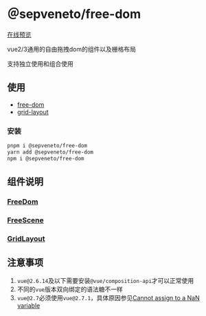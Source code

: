 # ＠sepveneto/free-dom

[在线预览](https://sepveneto.github.io/free-dom/)

vue2/3通用的自由拖拽dom的组件以及栅格布局

支持独立使用和组合使用

## 使用

- [free-dom](https://sepveneto.github.io/free-dom/free-dom/introduction.html)
- [grid-layout](https://sepveneto.github.io/free-dom/grid-layout/introduction.html)

### 安装
```bash
pnpm i @sepveneto/free-dom
yarn add @sepveneto/free-dom
npm i @sepveneto/free-dom
```

## 组件说明

### [FreeDom](https://sepveneto.github.io/free-dom/#%E5%B1%9E%E6%80%A7)

### [FreeScene](https://sepveneto.github.io/free-dom/#free-scene-%E5%B1%9E%E6%80%A7)

### [GridLayout](https://sepveneto.github.io/free-dom/#%E5%B1%9E%E6%80%A7-1)


## 注意事项

1. `vue@2.6.14`及以下需要安装`@vue/composition-api`才可以正常使用
2. 不同的`vue`版本双向绑定的语法糖不一样
3. `vue@2.7`必须使用`vue@2.7.1`，具体原因参见[Cannot assign to a NaN variable](https://github.com/vuejs/vue/issues/12595)